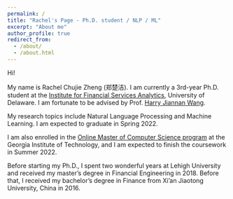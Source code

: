 ```yaml
---
permalink: /
title: "Rachel's Page - Ph.D. student / NLP / ML"
excerpt: "About me"
author_profile: true
redirect_from: 
  - /about/
  - /about.html
---
```


Hi!

My name is Rachel Chujie Zheng (郑楚洁). I am currently a 3rd-year Ph.D. student at the [Institute for Financial Services Analytics](https://lerner.udel.edu/centers/institute-for-financial-services-analytics/), University of Delaware. I am fortunate to be advised by Prof. [Harry Jiannan Wang](https://lerner.udel.edu/faculty-staff-directory/jiannan-harry-wang/).

My research topics include Natural Language Processing and Machine Learning. I am expected to graduate in Spring 2022.

I am also enrolled in the [Online Master of Computer Science program](https://www.omscs.gatech.edu/) at the Georgia Institute of Technology, and I am expected to finish the coursework in Summer 2022.

Before starting my Ph.D., I spent two wonderful years at Lehigh University and received my master’s degree in Financial Engineering in 2018. Before that, I received my bachelor’s degree in Finance from Xi’an Jiaotong University, China in 2016.
